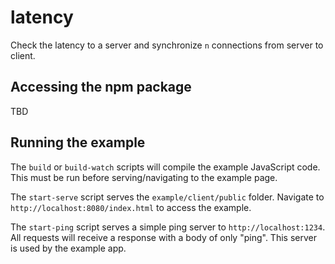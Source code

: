 # latency
Check the latency to a server and synchronize `n` connections from server to client.

## Accessing the npm package
TBD

## Running the example
The `build` or `build-watch` scripts will compile the example JavaScript code. This must be run before serving/navigating to the example page.

The `start-serve` script serves the `example/client/public` folder. Navigate to `http://localhost:8080/index.html` to access the example.

The `start-ping` script serves a simple ping server to `http://localhost:1234`. All requests will receive a response with a body of only "ping". This server is used by the example app.
